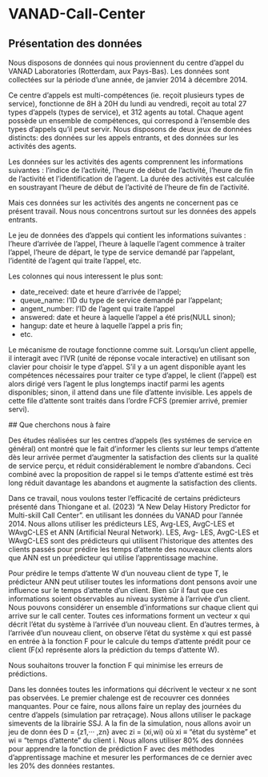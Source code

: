 # VANAD-Call-Center

## Présentation des données

Nous disposons de données qui nous proviennent du centre d’appel du VANAD Laboratories (Rotterdam, aux Pays-Bas). Les données sont collectées sur la période d’une année, de janvier 2014 à décembre 2014. 

Ce centre d’appels est multi-compétences (ie. reçoit plusieurs types de service), fonctionne de 8H à 20H du lundi au vendredi, reçoit au total 27 types d’appels (types de service), et 312 agents au total. Chaque agent possède un ensemble de compétences, qui correspond à l’ensemble des types d’appels qu’il peut servir. Nous disposons de deux jeux de données distincts: des données sur les appels entrants, et des données sur les activités des agents.

Les données sur les activités des agents comprennent les informations suivantes : l’indice de l’activité, l’heure de début de l’activité, l’heure de fin de l’activité et l’identification de l’agent. La durée des activités est calculée en soustrayant l’heure de début de l’activité de l’heure de fin de l’activité.

Mais ces données sur les activités des angents ne concernent pas ce présent travail. Nous nous concentrons surtout sur les données des appels entrants.

Le jeu de données des d’appels qui contient les informations suivantes : l’heure d’arrivée de l’appel, l’heure à laquelle l’agent commence à traiter l’appel, l’heure de départ, le type de service demandé par l’appelant, l’identité de l’agent qui traite l’appel, etc.

Les colonnes qui nous interessent le plus sont:
- date_received: date et heure d’arrivée de l’appel;
- queue_name: l’ID du type de service demandé par l’appelant;
- angent_number: l’ID de l’agent qui traite l’appel
- answered: date et heure à laquelle l’appel a été pris(NULL sinon);
- hangup: date et heure à laquelle l’appel a pris fin;
- etc.

Le mécanisme de routage fonctionne comme suit. Lorsqu’un client appelle, il interagit avec l’IVR (unité de réponse vocale interactive) en utilisant son clavier pour choisir le type d’appel. S’il y a un agent disponible ayant les compétences nécessaires pour traiter ce type d’appel, le client (l’appel) est alors dirigé vers l’agent le plus longtemps inactif parmi les agents disponibles; sinon, il attend dans une file d’attente invisible. Les appels de cette file d’attente sont traités dans l’ordre FCFS (premier arrivé, premier servi).

## Que cherchons nous à faire

Des études réalisées sur les centres d’appels (les systémes de service en général) ont montré que le fait d’informer les clients sur leur temps d’attente dès leur arrivée permet d’augmenter la satisfaction des clients sur la qualité de service perçu, et réduit considérablement le nombre d’abandons. Ceci combiné avec la proposition de rappel si le temps d’attente estimé est très long réduit davantage les abandons et augmente la satisfaction des clients.

Dans ce travail, nous voulons tester l’efficacité de certains prédicteurs présenté dans Thiongane et al. (2023) “A New Delay History Predictor for Multi-skill Call Center”. en utilisant les données du VANAD pour l’année 2014. Nous allons utiliser les prédicteurs LES, Avg-LES, AvgC-LES et WAvgC-LES et ANN (Artificial Neural Network). LES, Avg- LES, AvgC-LES et WAvgC-LES sont des prédicteurs qui utilisent l’historique des attentes des clients passés pour prédire les temps d’attente des nouveaux clients alors que ANN est un préedicteur qui utilise l’apprentissage machine.

Pour prédire le temps d’attente W d’un nouveau client de type T, le prédicteur ANN peut utiliser toutes les informations dont pensons avoir une influence sur le temps d’attente d’un client. Bien sûr il faut que ces informations soient observables au niveau système à l’arrivée d’un client. Nous pouvons considérer un ensemble d’informations sur chaque client qui arrive sur le call center. Toutes ces informations forment un vecteur x qui décrit l’état du système à l’arrivée d’un nouveau client. En d’autres termes, à l’arrivée d’un nouveau client, on observe l’état du système x qui est passé en entrée à la fonction F pour le calcule du temps d’attente prédit pour ce client (F(x) représente alors la prédiction du temps d’attente W). 

Nous souhaitons trouver la fonction F qui minimise les erreurs de prédictions.

Dans les données toutes les informations qui décrivent le vecteur x ne sont pas observées. Le premier chalenge est de recouvrer ces données manquantes. 
Pour ce faire, nous allons faire un replay des journées du centre d’appels (simulation par retraçage). Nous allons utiliser le package simevents de la librairie SSJ. A la fin de la simulation, nous allons avoir un jeu de donn ées D = {z1,··· ,zn} avec zi = (xi,wi) où xi ≡ “état du système” et wi ≡ “temps d’attente” du client i. Nous allons utiliser 80% des données pour apprendre la fonction de prédiction F avec des méthodes d’apprentissage machine et mesurer les performances de ce dernier avec les 20% des données restantes.
